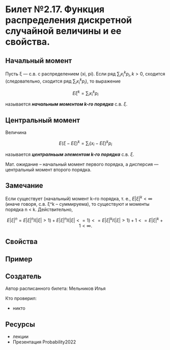 # Билет №2.17. Функция распределения дискретной случайной величины и ее свойства.

## Начальный момент

Пусть ξ — с.в. с распределением (xi, pi). Если ряд $\displaystyle \sum_i x_i^k p_i, k>0$,
сходится (следовательно, сходится ряд $\sum_i x_i^k p_i$), то выражение 

$$ E \xi^k = \displaystyle \sum_i x_i^k p_i
$$

называется ***начальным моментом k-го порядка*** с.в. $\xi$.

## Центральный момент
Величина

$$ E(ξ − Eξ)^k = \displaystyle \sum_i(x_i - E \xi)^k p_i
$$

называется ***централньым элементом k-го порядка*** с.в. $\xi$.

Мат. ожидание – начальный момент первого порядка, а дисперсия —
центральный момент второго порядка.

## Замечание
Если существует (начальный) момент k–го порядка, т. е., $E|ξ|^k < ∞$
(иначе говоря, с.в. ξ^k – суммируема), то существуют и моменты
порядка n < k. Действительно,

$$ E|ξ|^n = E|ξ|^n I(|ξ| > 1) + E|ξ|^n I(|ξ| <= 1) <= E|ξ|^k I(|ξ| > 1) + 1 <= E|ξ|^k + 1 < ∞.
$$

## Свойства

## Пример

## Создатель

Автор расписанного билета: Мельников Илья

Кто проверил:
- никто

## Ресурсы
- лекции
- Презентация Probability2022
